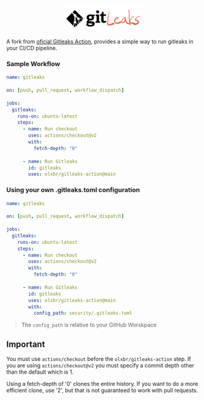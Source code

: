<p align="center">
  <img alt="gitleaks" src="https://raw.githubusercontent.com/zricethezav/gifs/master/gitleakslogo.png" height="70" />
</p>

A fork from [oficial Gitleaks Action](https://github.com/zricethezav/gitleaks-action), provides a simple way to run gitleaks in your CI/CD pipeline.


### Sample Workflow
```yaml
name: gitleaks

on: [push, pull_request, workflow_dispatch]

jobs:
  gitleaks:
    runs-on: ubuntu-latest
    steps:
      - name: Run checkout
        uses: actions/checkout@v2
        with:
          fetch-depth: "0"

      - name: Run Gitleaks
        id: gitleaks
        uses: olxbr/gitleaks-action@main

```

### Using your own .gitleaks.toml configuration
```yaml
name: gitleaks

on: [push, pull_request, workflow_dispatch]

jobs:
  gitleaks:
    runs-on: ubuntu-latest
    steps:
      - name: Run checkout
        uses: actions/checkout@v2
        with:
          fetch-depth: "0"

      - name: Run Gitleaks
        id: gitleaks
        uses: olxbr/gitleaks-action@main
        with:
          config_path: security/.gitleaks.toml

```
> The `config_path` is relative to your GitHub Worskpace

## Important
You must use `actions/checkout` before the `olxbr/gitleaks-action` step. If you are using `actions/checkout@v2` you must specify a commit depth other than the default which is 1. 

Using a fetch-depth of '0' clones the entire history. If you want to do a more efficient clone, use '2', but that is not guaranteed to work with pull requests.   
